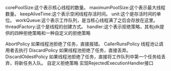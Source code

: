 corePoolSize:这个表示核心线程的数量。
maximumPoolSize:这个表示最大线程数量。
keepAliveTime:这个表示空闲线程存活时间。
unit:这个是存活时间的单位。
workQueue:这个表示工作队列，是当核心线程满了之后会存放在这里。
threadFactory:这个是线程的创建方式。
handler:这个表示拒绝策略，其有jdk提供的四种拒绝策略和一种自定义的拒绝策略



AbortPolicy	如果线程池拒绝了任务，直接报错。
CallerRunsPolicy	线程池让调用者去执行
DiscardPolicy	如果线程池拒绝了任务，直接丢弃。
DiscardOldestPolicy	如果线程池拒绝了任务，直接将工作队列中第一个任务给丢弃，将新任务入队。
自定义拒绝策略	实现RejectedExecutionHandler接口
